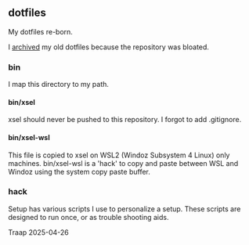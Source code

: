 ## dotfiles

My dotfiles re-born.

I [archived](https://github.com/Traap/dotfiles-archived) my old dotfiles because
the repository was bloated.

### bin
I map this directory to my path.

#### bin/xsel
xsel should never be pushed to this repository.  I forgot to add .gitignore.

#### bin/xsel-wsl
This file is copied to xsel on WSL2 (Windoz Subsystem 4 Linux) only machines.
bin/xsel-wsl is a 'hack' to copy and paste between WSL and Windoz using the
system copy paste buffer.

### hack
Setup has various scripts I use to personalize a setup.  These scripts are
designed to run once, or as trouble shooting aids.

Traap
2025-04-26
